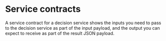 # Service contracts 

A service contract for a decision service shows the inputs you need to pass to the decision service as part of the input payload, and the output you can expect to receive as part of the result JSON payload.

